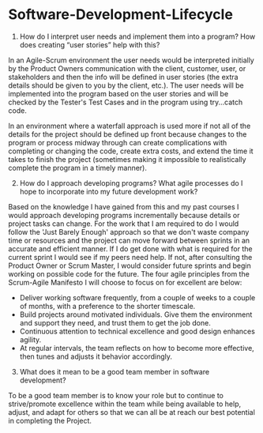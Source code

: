 # Software-Development-Lifecycle
1) How do I interpret user needs and implement them into a program? How does creating “user stories” help with this?

In an Agile-Scrum environment the user needs would be interpreted initially by the Product Owners communication with the client, customer, user, or stakeholders and then the info will be defined in user stories (the extra details should be given to you by the client, etc.).  The user needs will be implemented into the program based on the user stories and will be checked by the Tester's Test Cases and in the program using try...catch code.

In an environment where a waterfall approach is used more if not all of the details for the project should be defined up front because changes to the program or process midway through can create complications with completing or changing the code, create extra costs, and extend the time it takes to finish the project (sometimes making it impossible to realistically complete the program in a timely manner).

2) How do I approach developing programs? What agile processes do I hope to incorporate into my future development work?

Based on the knowledge I have gained from this and my past courses I would approach developing programs incrementally because details or project tasks can change. For the work that I am required to do I would follow the 'Just Barely Enough' approach so that we don't waste company time or resources and the project can move forward between sprints in an accurate and efficient manner.  If I do get done with what is required for the current sprint I would see if my peers need help.  If not, after consulting the Product Owner or Scrum Master, I would consider future sprints and begin working on possible code for the future.  The four agile principles from the Scrum-Agile Manifesto I will choose to focus on for excellent are below:
- Deliver working software frequently, from a couple of weeks to a couple of months, with a preference to the shorter timescale.
- Build projects around motivated individuals. Give them the environment and support they need, and trust them to get the job done.
- Continuous attention to technical excellence and good design enhances agility.
- At regular intervals, the team reflects on how to become more effective, then tunes and adjusts it behavior accordingly.

3) What does it mean to be a good team member in software development?

To be a good team member is to know your role but to continue to strive/promote excellence within the team while being available to help, adjust, and adapt for others so that we can all be at reach our best potential in completing the Project.
